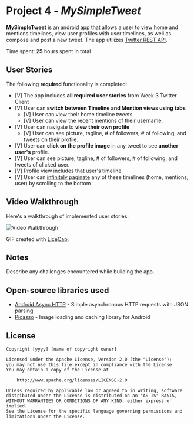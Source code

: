 # Project 4 - *MySimpleTweet*

**MySimpleTweet** is an android app that allows a user to view home and mentions timelines, view user profiles with user timelines, as well as compose and post a new tweet. The app utilizes [Twitter REST API](https://dev.twitter.com/rest/public).

Time spent: **25** hours spent in total

## User Stories

The following **required** functionality is completed:

* [V] The app includes **all required user stories** from Week 3 Twitter Client
* [V] User can **switch between Timeline and Mention views using tabs**
  * [V] User can view their home timeline tweets.
  * [V] User can view the recent mentions of their username.
* [V] User can navigate to **view their own profile**
  * [V] User can see picture, tagline, # of followers, # of following, and tweets on their profile.
* [V] User can **click on the profile image** in any tweet to see **another user's** profile.
 * [V] User can see picture, tagline, # of followers, # of following, and tweets of clicked user.
 * [V] Profile view includes that user's timeline
* [V] User can [infinitely paginate](http://guides.codepath.com/android/Endless-Scrolling-with-AdapterViews-and-RecyclerView) any of these timelines (home, mentions, user) by scrolling to the bottom


## Video Walkthrough

Here's a walkthrough of implemented user stories:

<img src='http://i.imgur.com/link/to/your/gif/file.gif' title='Video Walkthrough' width='' alt='Video Walkthrough' />

GIF created with [LiceCap](http://www.cockos.com/licecap/).

## Notes

Describe any challenges encountered while building the app.

## Open-source libraries used

- [Android Async HTTP](https://github.com/loopj/android-async-http) - Simple asynchronous HTTP requests with JSON parsing
- [Picasso](http://square.github.io/picasso/) - Image loading and caching library for Android

## License

    Copyright [yyyy] [name of copyright owner]

    Licensed under the Apache License, Version 2.0 (the "License");
    you may not use this file except in compliance with the License.
    You may obtain a copy of the License at

        http://www.apache.org/licenses/LICENSE-2.0

    Unless required by applicable law or agreed to in writing, software
    distributed under the License is distributed on an "AS IS" BASIS,
    WITHOUT WARRANTIES OR CONDITIONS OF ANY KIND, either express or implied.
    See the License for the specific language governing permissions and
    limitations under the License.
